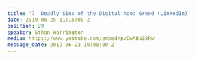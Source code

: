```yaml
---
title: '7  Deadly Sins of the Digital Age: Greed (LinkedIn)'
date: 2019-06-25 11:15:00 Z
position: 29
speaker: Ethan Harrington
media: https://www.youtube.com/embed/pvDwABaZ8Rw
message_date: 2019-06-23 10:00:00 Z
---
```


